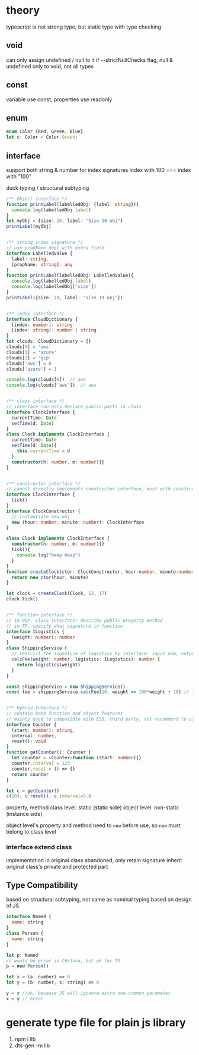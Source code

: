 # theory
typescript is not strong type, but static type with type checking

## void
can only assign undefined / null to it
if --strictNullChecks flag, null & undefined only to void, not all types

## const
variable use const, properties use readonly

## enum
```ts
enum Color {Red, Green, Blue}
let c: Color = Color.Green;
```

## interface
support both string & number for index signatures
index with 100 === index with "100"

duck typing / structural subtyping

```ts
/** Object interface */
function printLabel(labelledObj: {label: string}){
  console.log(labelledObj.label)
}
let myObj = {size: 10, label: "Size 10 obj"}
printLabel(myObj)


/** string index signature */
// use propName deal with extra field
interface LabelledValue {
  label: string,
  [propName: string]: any
}
function printLabel(labelledObj: LabelledValue){
  console.log(labelledObj.label)
  console.log(labelledObj['size'])
}
printLabel({size: 10, label: 'size 19 obj'})


/** index interface */
interface CloudDictionary {
  [index: number]: string
  [index: string]: number | string
}
let clouds: CloudDictionary = {}
clouds[0] = 'aws'
clouds[1] = 'azure'
clouds[2] = 'gcp'
clouds['aws'] = 0
clouds['azure'] = 1

console.log(clouds[0])  // aws
console.log(clouds['aws'])  // aws


/** class interface */
// interface can only declare public parts in class
interface ClockInterface {
  currentTime: Date
  setTime(d: Date)
}
class Clock implements ClockInterface {
  currentTime: Date
  setTime(d: Date){
    this.currentTime = d
  }
  constructor(h: number, m: number){}
}


/** constructor interface */
// cannot directly implements constructor interface, must with constructor function / factory method
interface ClockInterface {
  tick()
}
interface ClockConstructor {
  // instantiate new obj
  new (hour: number, minute: number): ClockInterface
}

class Clock implements ClockInterface {
  constructor(h: number, m: number){}
  tick(){
    console.log("beep beep")
  }
}
function createClock(ctor: ClockConstructor, hour:number, minute:number): ClockInterface {
  return new ctor(hour, minute)
}

let clock = createClock(Clock, 12, 17)
clock.tick()


/** function interface */
// in OOP, class interface: describe public property method
// in FP, specify what signature in function
interface ILogistics {
  (weight: number): number
}
class ShippingService {
  // restrict the signature of logistics by interface: input num, output num
  calcFee(weight: number, logistics: ILogistics): number {
    return logistics(weight)
  }
}

const shippingService = new ShippingService()
const fee = shippingService.calcFee(10, weight => 100*weight + 10) // 1010


/** Hybrid Interface */
// contain both function and object features
// mainly used to compatible with ES5, third party, not recommend to use in new project
interface Counter {
  (start: number): string,
  interval: number,
  reset(): void
}
function getCounter(): Counter {
  let counter = <Counter>function (start: number){}
  counter.interval = 123
  counter.reset = () => {}
  return counter
}

let c = getCounter()
c(10); c.reset(); c.interval=5.0

```

property, method 
  class level: static (static side)
  object level: non-static (instance side)

object level's property and method need to `new` before use,
so `new` must belong to class level


### interface extend class
implementation in original class abandoned, only retain signature
inherit original class's private and protected part


## Type Compatibility
based on structural subtyping, not same as nominal typing
based on design of JS

```js
interface Named {
  name: string
}
class Person {
  name: string
}

let p: Named
// would be error in C#/Java, but ok for TS
p = new Person()

let x = (a: number) => 0
let y = (b: number, s: string) => 0

y = x //ok, because JS will igonore extra non-common parameter
x = y // error

```

# generate type file for plain js library
1. npm i lib
2. dts-gen -m lib



























